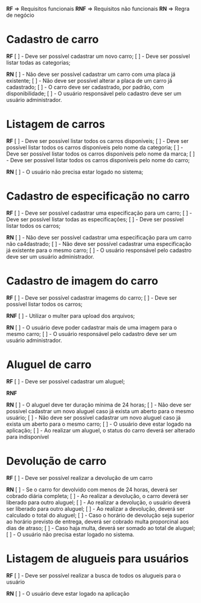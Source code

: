 **RF** => Requisitos funcionais
**RNF** => Requisitos não funcionais
**RN** => Regra de negócio

# Cadastro de carro
**RF**
[ ] - Deve ser possível cadastrar um novo carro;
[ ] - Deve ser possível listar todas as categorias;

**RN**
[ ] - Não deve ser possível cadastrar um carro com uma placa já existente;
[ ] - Não deve ser possível alterar a placa de um carro já cadastrado;
[ ] - O carro deve ser cadastrado, por padrão, com disponibilidade;
[ ] - O usuário responsável pelo cadastro deve ser um usuário administrador.

# Listagem de carros

**RF**
[ ] - Deve ser possível listar todos os carros disponíveis;
[ ] - Deve ser possível listar todos os carros disponíveis pelo nome da categoria;
[ ] - Deve ser possível listar todos os carros disponíveis pelo nome da marca;
[ ] - Deve ser possível listar todos os carros disponíveis pelo nome do carro;

**RN**
[ ] - O usuário não precisa estar logado no sistema;

# Cadastro de especificação no carro

**RF**
[ ] - Deve ser possível cadastrar uma especificação para um carro;
[ ] - Deve ser possível listar todas as especificações;
[ ] - Deve ser possível listar todos os carros;

**RN**
[ ] - Não deve ser possível cadastrar uma especificação para um carro não ca4dastrado;
[ ] - Não deve ser possível cadastrar uma especificação já existente para o mesmo carro;
[ ] - O usuário responsável pelo cadastro deve ser um usuário administrador.

# Cadastro de imagem do carro

**RF**
[ ] - Deve ser possível cadastrar imagems do carro;
[ ] - Deve ser possível listar todos os carros;

**RNF**
[ ] - Utilizar o multer para upload dos arquivos;

**RN**
[ ] - O usuário deve poder cadastrar mais de uma imagem para o mesmo carro;
[ ] - O usuário responsável pelo cadastro deve ser um usuário administrador.

# Aluguel de carro

**RF**
[ ] - Deve ser possivel cadastrar um aluguel;

**RNF**


**RN**
[ ] - O aluguel deve ter duração mínima de 24 horas;
[ ] - Não deve ser possível cadastrar um novo aluguel caso já exista um aberto para o mesmo usuário;
[ ] - Não deve ser possível cadastrar um novo aluguel caso já exista um aberto para o mesmo carro;
[ ] - O usuário deve estar logado na aplicação;
[ ] - Ao realizar um aluguel, o status do carro deverá ser alterado para indisponível

# Devolução de carro

**RF**
[ ] - Deve ser possível realizar a devolução de um carro

**RN**
[ ] - Se o carro for devolvido com menos de 24 horas, deverá ser cobrado diária completa;
[ ] - Ao realizar a devolução, o carro deverá ser liberado para outro aluguel;
[ ] - Ao realizar a devolução, o usuário deverá ser liberado para outro aluguel;
[ ] - Ao realizar a devolução, deverá ser calculado o total do aluguel;
[ ] - Caso o horário de devolução seja superior ao horário previsto de entrega, deverá ser cobrado multa proporcinal aos dias de atraso;
[ ] - Caso haja multa, deverá ser somado ao total de aluguel;
[ ]  - O usuário não precisa estar logado no sistema.

# Listagem de alugueis para usuários

**RF**
[ ] - Deve ser possível realizar a busca de todos os alugueis para o usuário

**RN**
[ ] - O usuário deve estar logado na aplicação
